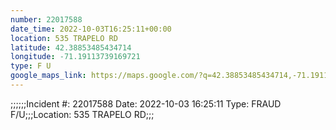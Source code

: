```yaml
---
number: 22017588
date_time: 2022-10-03T16:25:11+00:00
location: 535 TRAPELO RD
latitude: 42.38853485434714
longitude: -71.19113739169721
type: F U
google_maps_link: https://maps.google.com/?q=42.38853485434714,-71.19113739169721
---
```


;;;;;;Incident #: 22017588  Date: 2022-10-03 16:25:11   Type: FRAUD F/U;;;Location: 535 TRAPELO RD;;;
